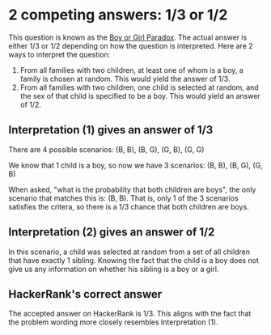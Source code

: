 # 2 competing answers: 1/3 or 1/2

This question is known as the [Boy or Girl Paradox](https://en.wikipedia.org/wiki/Boy_or_Girl_paradox). The actual answer is either 1/3 or 1/2 depending on how the question is interpreted. Here are 2 ways to interpret the question:

1) From all families with two children, at least one of whom is a boy, a family is chosen at random. This would yield the answer of 1/3.
2) From all families with two children, one child is selected at random, and the sex of that child is specified to be a boy. This would yield an answer of 1/2.

## Interpretation (1) gives an answer of 1/3

There are 4 possible scenarios: (B, B), (B, G), (G, B), (G, G)

We know that 1 child is a boy, so now we have 3 scenarios: (B, B), (B, G), (G, B)

When asked, "what is the probability that both children are boys", the only scenario that matches this is: (B, B). That is, only 1 of the 3 scenarios satisfies the critera, so there is a 1/3 chance that both children are boys.

## Interpretation (2) gives an answer of 1/2

In this scenario, a child was selected at random from a set of all children that have exactly 1 sibling. Knowing the fact that the child is a boy does not give us any information on whether his sibling is a boy or a girl.

## HackerRank's correct answer

The accepted answer on HackerRank is 1/3. This aligns with the fact that the problem wording more closely resembles Interpretation (1).